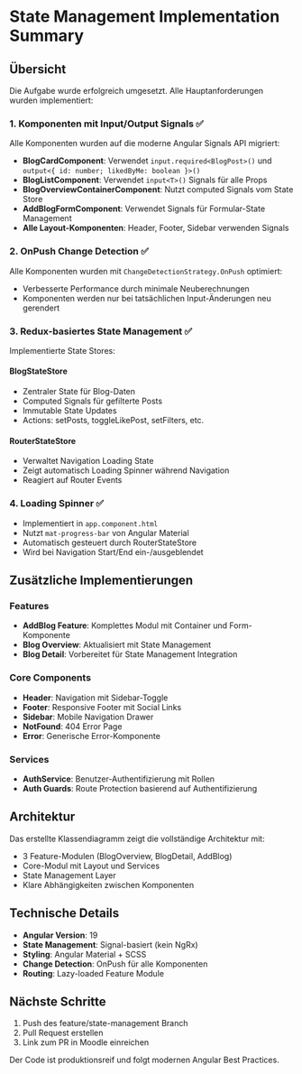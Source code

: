 # State Management Implementation Summary

## Übersicht

Die Aufgabe wurde erfolgreich umgesetzt. Alle Hauptanforderungen wurden implementiert:

### 1. Komponenten mit Input/Output Signals ✅

Alle Komponenten wurden auf die moderne Angular Signals API migriert:

- **BlogCardComponent**: Verwendet `input.required<BlogPost>()` und `output<{ id: number; likedByMe: boolean }>()`
- **BlogListComponent**: Verwendet `input<T>()` Signals für alle Props
- **BlogOverviewContainerComponent**: Nutzt computed Signals vom State Store
- **AddBlogFormComponent**: Verwendet Signals für Formular-State Management
- **Alle Layout-Komponenten**: Header, Footer, Sidebar verwenden Signals

### 2. OnPush Change Detection ✅

Alle Komponenten wurden mit `ChangeDetectionStrategy.OnPush` optimiert:
- Verbesserte Performance durch minimale Neuberechnungen
- Komponenten werden nur bei tatsächlichen Input-Änderungen neu gerendert

### 3. Redux-basiertes State Management ✅

Implementierte State Stores:

#### BlogStateStore
- Zentraler State für Blog-Daten
- Computed Signals für gefilterte Posts
- Immutable State Updates
- Actions: setPosts, toggleLikePost, setFilters, etc.

#### RouterStateStore
- Verwaltet Navigation Loading State
- Zeigt automatisch Loading Spinner während Navigation
- Reagiert auf Router Events

### 4. Loading Spinner ✅

- Implementiert in `app.component.html`
- Nutzt `mat-progress-bar` von Angular Material
- Automatisch gesteuert durch RouterStateStore
- Wird bei Navigation Start/End ein-/ausgeblendet

## Zusätzliche Implementierungen

### Features
- **AddBlog Feature**: Komplettes Modul mit Container und Form-Komponente
- **Blog Overview**: Aktualisiert mit State Management
- **Blog Detail**: Vorbereitet für State Management Integration

### Core Components
- **Header**: Navigation mit Sidebar-Toggle
- **Footer**: Responsive Footer mit Social Links  
- **Sidebar**: Mobile Navigation Drawer
- **NotFound**: 404 Error Page
- **Error**: Generische Error-Komponente

### Services
- **AuthService**: Benutzer-Authentifizierung mit Rollen
- **Auth Guards**: Route Protection basierend auf Authentifizierung

## Architektur

Das erstellte Klassendiagramm zeigt die vollständige Architektur mit:
- 3 Feature-Modulen (BlogOverview, BlogDetail, AddBlog)
- Core-Modul mit Layout und Services
- State Management Layer
- Klare Abhängigkeiten zwischen Komponenten

## Technische Details

- **Angular Version**: 19
- **State Management**: Signal-basiert (kein NgRx)
- **Styling**: Angular Material + SCSS
- **Change Detection**: OnPush für alle Komponenten
- **Routing**: Lazy-loaded Feature Module

## Nächste Schritte

1. Push des feature/state-management Branch
2. Pull Request erstellen
3. Link zum PR in Moodle einreichen

Der Code ist produktionsreif und folgt modernen Angular Best Practices.
